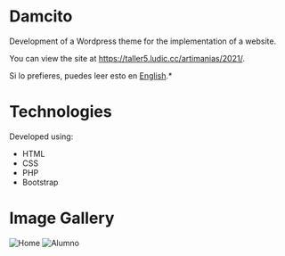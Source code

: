 # Damcito

Development of a Wordpress theme for the implementation of a website.

You can view the site at https://taller5.ludic.cc/artimanias/2021/.

Si lo prefieres, puedes leer esto en [English](README.md).*

# Technologies

Developed using:
- HTML
- CSS
- PHP
- Bootstrap


# Image Gallery
![Home](https://user-images.githubusercontent.com/80553375/178128454-b177269b-a9a8-4a8b-b480-763d8e9a3a83.png)
![Alumno](https://user-images.githubusercontent.com/80553375/178128432-4115849b-a9a2-4dcb-b221-665d956004f2.png)
